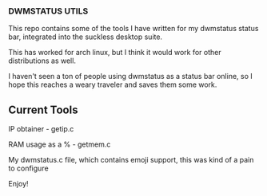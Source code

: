 ### DWMSTATUS UTILS
This repo contains some of the tools I have written for my dwmstatus status bar, integrated into the suckless desktop suite.

This has worked for arch linux, but I think it would work for other distributions as well.

I haven't seen a ton of people using dwmstatus as a status bar online, so I hope this reaches a weary traveler and saves them some work.

## Current Tools
IP obtainer - getip.c

RAM usage as a % - getmem.c 

My dwmstatus.c file, which contains emoji support, this was kind of a pain to configure

Enjoy!
